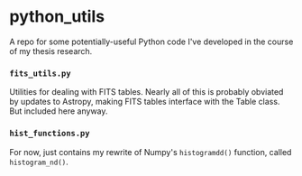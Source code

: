 python_utils
============

A repo for some potentially-useful Python code I've developed in the course of my thesis research.


### ``fits_utils.py``

Utilities for dealing with FITS tables. Nearly all of this is probably obviated by updates to Astropy, making FITS tables interface with the Table class. But included here anyway.


### ``hist_functions.py``

For now, just contains my rewrite of Numpy's ``histogramdd()`` function, called ``histogram_nd()``.